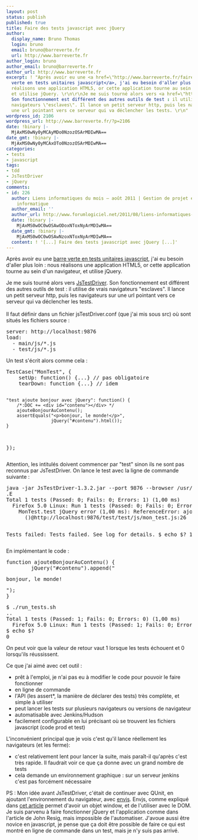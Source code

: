 ```yaml
---
layout: post
status: publish
published: true
title: Faire des tests javascript avec jQuery
author:
  display_name: Bruno Thomas
  login: bruno
  email: bruno@barreverte.fr
  url: http://www.barreverte.fr
author_login: bruno
author_email: bruno@barreverte.fr
author_url: http://www.barreverte.fr
excerpt: ! "Après avoir eu une <a href=\"http://www.barreverte.fr/faire-du-tdd-javascript-en-ligne-de-commande-avec-qunit\">barre
  verte en tests unitaires javascript</a>, j'ai eu besoin d'aller plus loin : nous
  réalisons une application HTML5, or cette application tourne au sein d'un navigateur,
  et utilise jQuery. \r\n\r\nJe me suis tourné alors vers <a href=\"http://code.google.com/p/js-test-driver/\">JsTestDriver</a>.
  Son fonctionnement est différent des autres outils de test : il utilise de vrais
  navigateurs \"esclaves\". Il lance un petit serveur http, puis les navigateurs sur
  une url pointant vers ce serveur qui va déclencher les tests. \r\n"
wordpress_id: 2106
wordpress_url: http://www.barreverte.fr/?p=2106
date: !binary |-
  MjAxMS0wNy0yMCAyMDo0NzozOSArMDIwMA==
date_gmt: !binary |-
  MjAxMS0wNy0yMCAxOTo0NzozOSArMDIwMA==
categories:
- tests
- javascript
tags:
- tdd
- JsTestDriver
- jQuery
comments:
- id: 226
  author: Liens informatiques du mois – août 2011 | Gestion de projet et développement
    informatique
  author_email: ''
  author_url: http://www.forumlogiciel.net/2011/08/liens-informatiques-du-mois-%e2%80%93-aout-2011/
  date: !binary |-
    MjAxMS0wOC0wOSAwODoxNToxNyArMDIwMA==
  date_gmt: !binary |-
    MjAxMS0wOC0wOSAwNzoxNToxNyArMDIwMA==
  content: ! '[...] Faire des tests javascript avec jQuery [...]'
---
```

<p>Après avoir eu une <a href="http://www.barreverte.fr/faire-du-tdd-javascript-en-ligne-de-commande-avec-qunit">barre verte en tests unitaires javascript</a>, j'ai eu besoin d'aller plus loin : nous réalisons une application HTML5, or cette application tourne au sein d'un navigateur, et utilise jQuery. </p>
<p>Je me suis tourné alors vers <a href="http://code.google.com/p/js-test-driver/">JsTestDriver</a>. Son fonctionnement est différent des autres outils de test : il utilise de vrais navigateurs "esclaves". Il lance un petit serveur http, puis les navigateurs sur une url pointant vers ce serveur qui va déclencher les tests.<br />
<a id="more"></a><a id="more-2106"></a><br />
Il faut définir dans un fichier jsTestDriver.conf (que j'ai mis sous src) où sont situés les fichiers source :</p>
<pre>
server: http://localhost:9876
load:
  - main/js/*.js
  - test/js/*.js
</pre>
<p>Un test s'écrit alors comme cela : </p>
<pre lang="javascript">
TestCase("MonTest", {
    setUp: function() {...} // pas obligatoire
    tearDown: function {...} // idem

    "test ajoute bonjour avec jQuery": function() {
        /*:DOC += <div id="contenu"></div> */
        ajouteBonjourAuContenu();
        assertEquals("<p>bonjour, le monde!</p>", 
                     jQuery("#contenu").html());
    }
});
</pre>
<p>Attention, les intitulés doivent commencer par "test" sinon ils ne sont pas reconnus par JsTestDriver. On lance le test avec la ligne de commande suivante :</p>
<pre lang="bash">
java -jar JsTestDriver-1.3.2.jar --port 9876 --browser /usr/bin/firefox --tests all
.E
Total 1 tests (Passed: 0; Fails: 0; Errors: 1) (1,00 ms)
  Firefox 5.0 Linux: Run 1 tests (Passed: 0; Fails: 0; Errors 1) (1,00 ms)
    MonTest.test jQuery error (1,00 ms): ReferenceError: ajouteBonjourAuContenu is not defined
      ()@http://localhost:9876/test/test/js/mon_test.js:26

Tests failed: Tests failed. See log for details.
$ echo $?
1
</pre>
<p>En implémentant le code :</p>
<pre lang="javascript">
function ajouteBonjourAuContenu() {
        jQuery("#contenu").append("<p>bonjour, le monde!</p>");
}
</pre>
<pre lang="bash">
$ ./run_tests.sh 
..
Total 1 tests (Passed: 1; Fails: 0; Errors: 0) (1,00 ms)
  Firefox 5.0 Linux: Run 1 tests (Passed: 1; Fails: 0; Errors 0) (1,00 ms)
$ echo $?
0
</pre>
<p>On peut voir que la valeur de retour vaut 1 lorsque les tests échouent et 0 lorsqu'ils réussissent. </p>
<p>Ce que j'ai aimé avec cet outil :</p>
<ul>
<li> prêt à l'emploi, je n'ai pas eu à modifier le code pour pouvoir le faire fonctionner</li>
<li>en ligne de commande</li>
<li>l'API (les assert*, la manière de déclarer des tests) très complète, et simple à utiliser</li>
<li>peut lancer les tests sur plusieurs navigateurs ou versions de navigateur</li>
<li>automatisable avec Jenkins/Hudson</li>
<li>facilement configurable en lui précisant où se trouvent les fichiers javascript (code prod et test)</li>
</ul>
<p>L'inconvénient principal que je vois c'est qu'il lance réellement les navigateurs (et les ferme):</p>
<ul>
<li>c'est relativement lent pour lancer la suite, mais paraît-il qu'après c'est très rapide. Il faudrait voir ce que ça donne avec un grand nombre de tests</li>
<li>cela demande un environnement graphique : sur un serveur jenkins c'est pas forcément nécessaire</li>
</ul>
<p>PS : Mon idée avant JsTestDriver, c'était de continuer avec QUnit, en ajoutant l'environnement du navigateur, avec <a href="http://www.envjs.com/">envjs</a>. Envjs, comme expliqué dans <a href="http://ejohn.org/blog/bringing-the-browser-to-the-server/">cet article</a> permet d'avoir un objet window, et de l'utiliser avec le DOM. Je suis parvenu à faire fonctionner jQuery et l'application comme dans l'article de John Resig, mais impossible de l'automatiser. J'avoue aussi être novice en javascript, je pense que ça doit être possible de faire ce qui est montré en ligne de commande dans un test, mais je n'y suis pas arrivé.</p>
